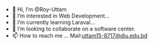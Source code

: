 - 👋 Hi, I’m @Roy-Uttam
- 👀 I’m interested in Web Development...
- 🌱 I’m currently learning Laraval...
- 💞️ I’m looking to collaborate on a software center.
- 📫 How to reach me ...
Mail:uttam15-8717@diu.edu.bd
<!---
Roy-Uttam/Roy-Uttam is a ✨ special ✨ repository because its `README.md` (this file) appears on your GitHub profile.
You can click the Preview link to take a look at your changes.
--->
